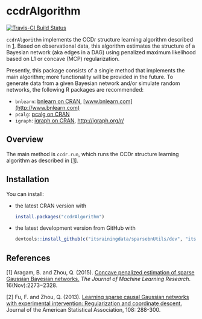 ccdrAlgorithm
=============

[![Travis-CI Build Status](https://travis-ci.org/itsrainingdata/ccdrAlgorithm.svg?branch=master)](https://travis-ci.org/itsrainingdata/ccdrAlgorithm)

`ccdrAlgorithm` implements the CCDr structure learning algorithm described in [1](#references). Based on observational data, this algorithm estimates the structure of a Bayesian network (aka edges in a DAG) using penalized maximum likelihood based on L1 or concave (MCP) regularization.

Presently, this package consists of a single method that implements the main algorithm; more functionality will be provided in the future. To generate data from a given Bayesian network and/or simulate random networks, the following R packages are recommended:

-   `bnlearn`: [bnlearn on CRAN](https://cran.r-project.org/package=bnlearn), [www.bnlearn.com](http://www.bnlearn.com)
-   `pcalg`: [pcalg on CRAN](https://cran.r-project.org/package=pcalg)
-   `igraph`: [igraph on CRAN](https://cran.r-project.org/package=igraph), <http://igraph.org/r/>

Overview
--------

The main method is `ccdr.run`, which runs the CCDr structure learning algorithm as described in \[[1](#references)\].

Installation
------------

You can install:

-   the latest CRAN version with

    ``` r
    install.packages("ccdrAlgorithm")
    ```

-   the latest development version from GitHub with

    ``` r
    devtools::install_github(c("itsrainingdata/sparsebnUtils/dev", "itsrainingdata/ccdrAlgorithm/dev"))
    ```

References
----------

\[1\] Aragam, B. and Zhou, Q. (2015). [Concave penalized estimation of sparse Gaussian Bayesian networks.](http://jmlr.org/papers/v16/aragam15a.html) *The Journal of Machine Learning Research*. 16(Nov):2273−2328.

\[2\] Fu, F. and Zhou, Q. (2013). [Learning sparse causal Gaussian networks with experimental intervention: Regularization and coordinate descent.](http://amstat.tandfonline.com/doi/abs/10.1080/01621459.2012.754359) Journal of the American Statistical Association, 108: 288-300.
